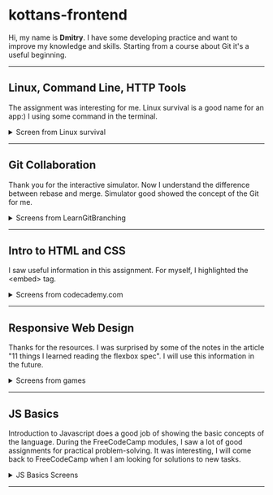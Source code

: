 # kottans-frontend

Hi, my name is **Dmitry**. I have some developing practice and want to improve my knowledge and skills. Starting from a course about Git it's a useful beginning.

***

## Linux, Command Line, HTTP Tools

The assignment was interesting for me. Linux survival is a good name for an app:) I using some command in the terminal.

<details>
<summary>Screen from Linux survival</summary>

![linux screen](/task_linux_cli/task_linux_cli.png)

</details>

***

## Git Collaboration

Thank you for the interactive simulator. Now I understand the difference between rebase and merge. Simulator good showed the concept of the Git for me.

<details>
<summary>Screens from LearnGitBranching</summary>

![Screen Git Collaboration 1-1](/task_git_collaboration/1_1.png)
![Screen Git Collaboration 1-2](/task_git_collaboration/1_2.png)
![Screen Git Collaboration 1-3](/task_git_collaboration/1_3.png)
![Screen Git Collaboration 1-4](/task_git_collaboration/1_4.png)
![Screen Git Collaboration 2-1](/task_git_collaboration/2_1.png)
![Screen Git Collaboration 2-2](/task_git_collaboration/2_2.png)
![Screen Git Collaboration 3-1](/task_git_collaboration/3_1.png)
![Screen Git Collaboration 3-2](/task_git_collaboration/3_2.png)
![Screen Git Collaboration 3-3](/task_git_collaboration/3_3.png)
![Screen Git Collaboration 3-4](/task_git_collaboration/3_4.png)
![Screen Git Collaboration 3-5](/task_git_collaboration/3_5.png)
![Screen Git Collaboration 3-6](/task_git_collaboration/3_6.png)
![Screen Git Collaboration 3-7](/task_git_collaboration/3_7.png)
![Screen Git Collaboration 3-8](/task_git_collaboration/3_8.png)

</details>

***

## Intro to HTML and CSS

I saw useful information in this assignment. For myself, I highlighted the &lt;embed&gt; tag.

<details>
<summary>Screens from codecademy.com</summary>

![codecademy.com, HTML](/task_html_css_intro/html.png)
![codecademy.com, CSS](/task_html_css_intro/css.png)

</details>

***

## Responsive Web Design

Thanks for the resources. I was surprised by some of the notes in the article "11 things I learned reading the flexbox spec". I will use this information in the future.

<details>
<summary>Screens from games</summary>

![Flexbox Froggy screen](/task_responsive_web_design/flexbox-foggy.png)
![Grid Garden screen](/task_responsive_web_design/grid-garden.png)

</details>

***

## JS Basics

Introduction to Javascript does a good job of showing the basic concepts of the language. During the FreeCodeCamp modules, I saw a lot of good assignments for practical problem-solving. It was interesting, I will come back to FreeCodeCamp when I am looking for solutions to new tasks.

<details>
<summary>JS Basics Screens</summary>

![JS intro screen](/task_js_basics/js-intro.png)
![Basic JavaScript screen](/task_js_basics/js-basic.png)
![ES6 Challenges screen](/task_js_basics/js-es6.png)
![Basic Data Structures screen](/task_js_basics/js-basic-data-struct.png)
![Basic Algorithm Scripting screen](/task_js_basics/js-basic-alg-script.png)
![Functional Programming screen](/task_js_basics/js-func-pr.png)
![Algorithm Scripting Challenges screen](/task_js_basics/js-intermed-alg-script.png)

</details>

***
